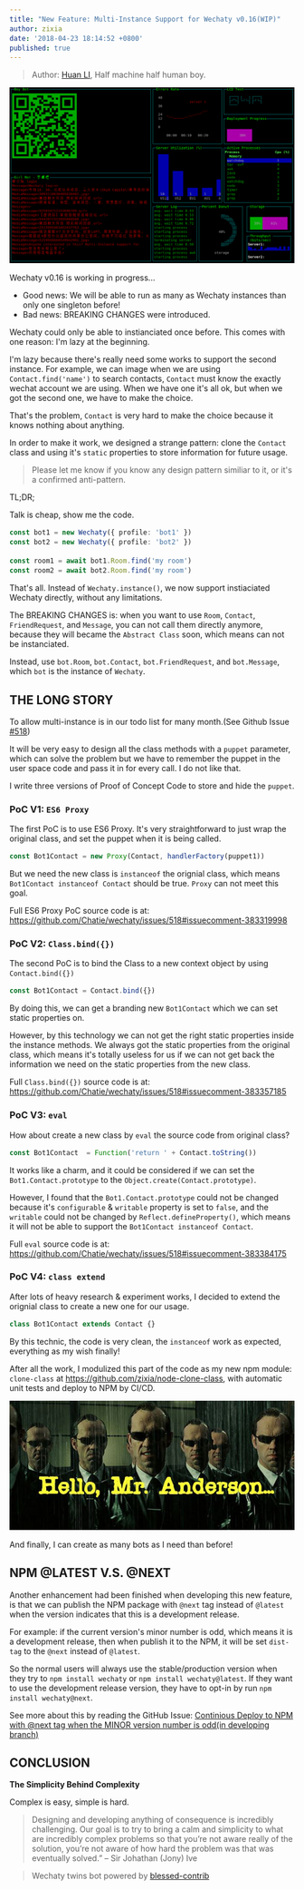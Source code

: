 ```yaml
---
title: "New Feature: Multi-Instance Support for Wechaty v0.16(WIP)"
author: zixia
date: '2018-04-23 18:14:52 +0800'
published: true
---
```


> Author: [Huan LI](https://github.com/zixia), Half machine half human boy.

![blessed twins bot](/download/2018/blessed-twins-bot.png)

Wechaty v0.16 is working in progress...

* Good news: We will be able to run as many as Wechaty instances than only one singleton before!
* Bad news: BREAKING CHANGES were introduced.

Wechaty could only be able to instianciated once before. This comes with one reason: I'm lazy at the beginning.

I'm lazy because there's really need some works to support the second instance. For example, we can image when we are using `Contact.find('name')` to search contacts, `Contact` must know the exactly wechat account we are using. When we have one it's all ok, but when we got the second one, we have to make the choice.

That's the problem, `Contact` is very hard to make the choice because it knows nothing about anything.

In order to make it work, we designed a strange pattern: clone the `Contact` class and using it's `static` properties to store information for future usage.

> Please let me know if you know any design pattern similiar to it, or it's a confirmed anti-pattern.

<!--more-->

TL;DR;

Talk is cheap, show me the code.

```ts
const bot1 = new Wechaty({ profile: 'bot1' })
const bot2 = new Wechaty({ profile: 'bot2' })

const room1 = await bot1.Room.find('my room')
const room2 = await bot2.Room.find('my room')
```

That's all. Instead of `Wechaty.instance()`, we now support instiaciated Wechaty directly, without any limitations.

The BREAKING CHANGES is: when you want to use `Room`, `Contact`, `FriendRequest`, and `Message`, you can not call them directly anymore, because they will became the `Abstract Class` soon, which means can not be instanciated.

Instead, use `bot.Room`, `bot.Contact`, `bot.FriendRequest`, and `bot.Message`, which `bot` is the instance of `Wechaty`.

## THE LONG STORY

To allow multi-instance is in our todo list for many month.(See Github Issue [#518](https://github.com/Chatie/wechaty/issues/518))

It will be very easy to design all the class methods with a `puppet` parameter, which can solve the problem but we have to remember the puppet in the user space code and pass it in for every call. I do not like that.

I write three versions of Proof of Concept Code to store and hide the `puppet`.

### PoC V1: `ES6 Proxy`

The first PoC is to use ES6 Proxy. It's very straightforward to just wrap the original class, and set the puppet when it is being called.

```ts
const Bot1Contact = new Proxy(Contact, handlerFactory(puppet1))
```

But we need the new class is `instanceof` the orignial class, which means `Bot1Contact instanceof Contact` should be true. `Proxy` can not meet this goal.

Full ES6 Proxy PoC source code is at: <https://github.com/Chatie/wechaty/issues/518#issuecomment-383319998>

### PoC V2: `Class.bind({})`

The second PoC is to bind the Class to a new context object by using `Contact.bind({})`

```ts
const Bot1Contact = Contact.bind({})
```

By doing this, we can get a branding new `Bot1Contact` which we can set static properties on.

However, by this technology we can not get the right static properties inside the instance methods. We always got the static properties from the original class, which means it's totally useless for us if we can not get back the information we need on the static properties from the new class.

Full `Class.bind({})` source code is at: <https://github.com/Chatie/wechaty/issues/518#issuecomment-383357185>

### PoC V3: `eval`

How about create a new class by `eval` the source code from original class?

```ts
const Bot1Contact  = Function('return ' + Contact.toString())
```

It works like a charm, and it could be considered if we can set the `Bot1.Contact.prototype` to the `Object.create(Contact.prototype)`.

However, I found that the `Bot1.Contact.prototype` could not be changed because it's `configurable` & `writable` property is set to `false`, and the `writable` could not be changed by `Reflect.defineProperty()`, which means it will not be able to support the `Bot1Contact instanceof Contact`.

Full `eval` source code is at: <https://github.com/Chatie/wechaty/issues/518#issuecomment-383384175>

### PoC V4: `class extend`

After lots of heavy research & experiment works, I decided to extend the orignial class to create a new one for our usage. 

```ts
class Bot1Contact extends Contact {}
```

By this technic, the code is very clean, the `instanceof` work as expected, everything as my wish finally!

After all the work, I modulized this part of the code as my new npm module: `clone-class` at <https://github.com/zixia/node-clone-class>, with automatic unit tests and deploy to NPM by CI/CD.

![Hello Mr Anderson](/download/2018/agent-smith-clone-anderson.jpg)

And finally, I can create as many bots as I need than before!

## NPM @LATEST V.S. @NEXT

Another enhancement had been finished when developing this new feature, is that we can publish the NPM package with `@next` tag instead of `@latest` when the version indicates that this is a development release.

For example: if the current version's minor number is odd, which means it is a development release, then when publish it to the NPM, it will be set `dist-tag` to the `@next` instead of `@latest`.

So the normal users will always use the stable/production version when they try to `npm install wechaty` or `npm install wechaty@latest`. If they want to use the development release version, they have to opt-in by run `npm install wechaty@next`.

See more about this by reading the GitHub Issue: [Continious Deploy to NPM with @next tag when the MINOR version number is odd(in developing branch)](https://github.com/Chatie/wechaty/issues/1158)

## CONCLUSION

**The Simplicity Behind Complexity**

Complex is easy, simple is hard.

> Designing and developing anything of consequence is incredibly challenging. Our goal is to try to bring a calm and simplicity to what are incredibly complex problems so that you’re not aware really of the solution, you’re not aware of how hard the problem was that was eventually solved.”
> – Sir Johathan (Jony) Ive

<script src="https://asciinema.org/a/177857.js" id="asciicast-177857" async></script>
> Wechaty twins bot powered by [blessed-contrib](https://github.com/yaronn/blessed-contrib/)
